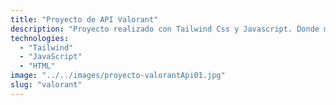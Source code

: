 ```yaml
---
title: "Proyecto de API Valorant"
description: "Proyecto realizado con Tailwind Css y Javascript. Donde muestro personajes y mapas de una API. Diseño responsive y mobile first."
technologies:
  - "Tailwind"
  - "JavaScript"
  - "HTML"
image: "../../images/proyecto-valorantApi01.jpg"
slug: "valorant"
---
```


